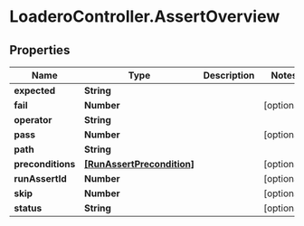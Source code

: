 # LoaderoController.AssertOverview

## Properties
Name | Type | Description | Notes
------------ | ------------- | ------------- | -------------
**expected** | **String** |  | 
**fail** | **Number** |  | [optional] 
**operator** | **String** |  | 
**pass** | **Number** |  | [optional] 
**path** | **String** |  | 
**preconditions** | [**[RunAssertPrecondition]**](RunAssertPrecondition.md) |  | [optional] 
**runAssertId** | **Number** |  | [optional] 
**skip** | **Number** |  | [optional] 
**status** | **String** |  | [optional] 
